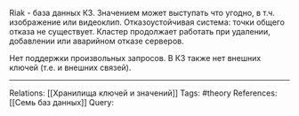 Riak - база данных КЗ. Значением может выступать что угодно, в т.ч. изображение или видеоклип. Отказоустойчивая система: точки общего отказа не существует. Кластер продолжает работать при удалении, добавлении или аварийном отказе серверов. 

Нет поддержки произвольных запросов. В КЗ также нет внешних ключей (т.е. и внешних связей). 

___
Relations: [[Хранилища ключей и значений]] 
Tags: #theory 
References: [[Семь баз данных]] 
Query: 